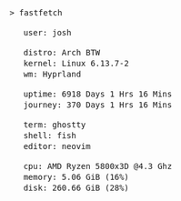 <pre>
> fastfetch
      
<img src="https://cdn.jsdelivr.net/npm/feather-icons@4.28.0/dist/icons/user.svg" width="16" height="16" style="filter: brightness(0) invert(1);"/> user: josh  

<img src="https://cdn.jsdelivr.net/npm/feather-icons@4.28.0/dist/icons/terminal.svg" width="16" height="16" style="filter: brightness(0) invert(1);"/> distro: Arch BTW  
<img src="https://cdn.jsdelivr.net/npm/feather-icons@4.28.0/dist/icons/code.svg" width="16" height="16" style="filter: brightness(0) invert(1);"/> kernel: Linux 6.13.7-2  
<img src="https://cdn.jsdelivr.net/npm/feather-icons@4.28.0/dist/icons/layout.svg" width="16" height="16" style="filter: brightness(0) invert(1);"/> wm: Hyprland

<img src="https://cdn.jsdelivr.net/npm/feather-icons@4.28.0/dist/icons/clock.svg" width="16" height="16" style="filter: brightness(0) invert(1);"/> uptime: 6918 Days 1 Hrs 16 Mins
<img src="https://cdn.jsdelivr.net/npm/feather-icons@4.28.0/dist/icons/activity.svg" width="16" height="16" style="filter: brightness(0) invert(1);"/> journey: 370 Days 1 Hrs 16 Mins

<img src="https://cdn.jsdelivr.net/npm/feather-icons@4.28.0/dist/icons/terminal.svg" width="16" height="16" style="filter: brightness(0) invert(1);"/> term: ghostty  
<img src="https://cdn.jsdelivr.net/npm/feather-icons@4.28.0/dist/icons/terminal.svg" width="16" height="16" style="filter: brightness(0) invert(1);"/> shell: fish  
<img src="https://cdn.jsdelivr.net/npm/feather-icons@4.28.0/dist/icons/edit.svg" width="16" height="16" style="filter: brightness(0) invert(1);"/> editor: neovim  

<img src="https://cdn.jsdelivr.net/npm/feather-icons@4.28.0/dist/icons/cpu.svg" width="16" height="16" style="filter: brightness(0) invert(1);"/> cpu: AMD Ryzen 5800x3D @4.3 Ghz
<img src="https://cdn.jsdelivr.net/npm/feather-icons@4.28.0/dist/icons/cpu.svg" width="16" height="16" style="filter: brightness(0) invert(1);"/> memory: 5.06 GiB (16%)  
<img src="https://cdn.jsdelivr.net/npm/feather-icons@4.28.0/dist/icons/hard-drive.svg" width="16" height="16" style="filter: brightness(0) invert(1);"/> disk: 260.66 GiB (28%)
</pre>
